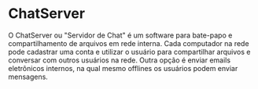 # ChatServer
O ChatServer ou "Servidor de Chat" é um software para bate-papo e compartilhamento de arquivos em rede interna. Cada computador na rede pode cadastrar uma conta e utilizar o usuário para compartilhar arquivos e conversar com outros usuários na rede. Outra opção é enviar emails eletrônicos internos, na qual mesmo offlines os usuários podem enviar mensagens.
